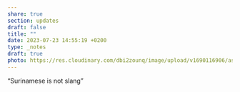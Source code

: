 ```yaml
---
share: true
section: updates
draft: false
title: ""
date: 2023-07-23 14:55:19 +0200
type: _notes
draft: true
photo: https://res.cloudinary.com/dbi2zounq/image/upload/v1690116906/asc4jynpgiwzdk9vbsqq.jpg
---
```


“Surinamese is not slang”
